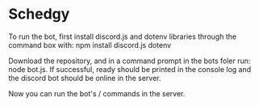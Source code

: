 # Schedgy

To run the bot, first install discord.js and dotenv libraries through the command box with: npm install discord.js dotenv

Download the repository, and in a command prompt in the bots foler run: node bot.js. If successful, ready should be printed in the console log and the discord bot should be online in the server.

Now you can run the bot's / commands in the server.
